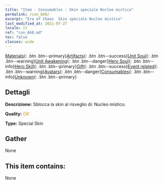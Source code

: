 ```yaml
---
title: "Item - Consumables - Skin speciale Nucleo mistico"
permalink: /con_668/
excerpt: "Era of Chaos  Skin speciale Nucleo mistico"
last_modified_at: 2021-07-27
locale: it
ref: "con_668.md"
toc: false
classes: wide
---
```

 [Materials](/ItemsIT/){: .btn .btn--primary}[Artifacts](/ItemsIT/Artifacts/){: .btn .btn--success}[Unit Soul](/ItemsIT/UnitSoul/){: .btn .btn--warning}[Unit Awakening](/ItemsIT/UnitAwakening/){: .btn .btn--danger}[Hero Soul](/ItemsIT/HeroSoul/){: .btn .btn--info}[Hero Skill](/ItemsIT/HeroSkill/){: .btn .btn--primary}[Gift](/ItemsIT/Gift/){: .btn .btn--success}[Event related](/ItemsIT/Events/){: .btn .btn--warning}[Avatars](/ItemsIT/Avatars/){: .btn .btn--danger}[Consumables](/ItemsIT/Consumables/){: .btn .btn--info}[Unknown](/ItemsIT/Unknown/){: .btn .btn--primary}

## Dettagli
 **Descrizione:** Sblocca la skin al risveglio di: Nucleo mistico.

 **Quality:** <span style="color: #FF8C00">OK</span>

 **Type:** Special Skin

## Gather

  None

## This item contains:

  None

